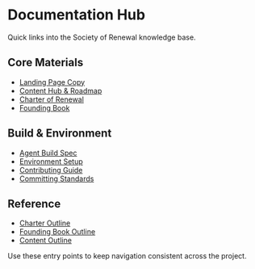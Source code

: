 # Documentation Hub

Quick links into the Society of Renewal knowledge base.

## Core Materials

- [Landing Page Copy](content/landing-page.md)
- [Content Hub & Roadmap](content/README.md)
- [Charter of Renewal](charter/README.md)
- [Founding Book](founding-book/README.md)

## Build & Environment

- [Agent Build Spec](spec/agent-build-spec.md)
- [Environment Setup](environment/setup.md)
- [Contributing Guide](../CONTRIBUTING.md)
- [Committing Standards](../COMMITTING.md)

## Reference

- [Charter Outline](charter/outline.md)
- [Founding Book Outline](founding-book/outline.md)
- [Content Outline](content/outline.md)

Use these entry points to keep navigation consistent across the project.
